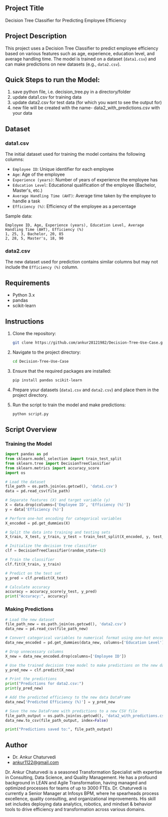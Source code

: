 ## Project Title

Decision Tree Classifier for Predicting Employee Efficiency

## Project Description

This project uses a Decision Tree Classifier to predict employee efficiency based on various features such as age, experience, education level, and average handling time. The model is trained on a dataset (`data1.csv`) and can make predictions on new datasets (e.g., `data2.csv`).


## Quick Steps to run the Model:
1. save python file, i.e. decision_tree.py in a directory/folder
2. update data1.csv for training data
3. update data2.csv for test data (for which you want to see the output for)
4. new file will be created with the name- data2_with_predictions.csv with your data


## Dataset

### data1.csv

The initial dataset used for training the model contains the following columns:
- `Employee ID`: Unique identifier for each employee
- `Age`: Age of the employee
- `Experience (years)`: Number of years of experience the employee has
- `Education Level`: Educational qualification of the employee (Bachelor, Master's, etc.)
- `Average Handling Time (AHT)`: Average time taken by the employee to handle a task
- `Efficiency (%)`: Efficiency of the employee as a percentage

Sample data:
```
Employee ID, Age, Experience (years), Education Level, Average Handling Time (AHT), Efficiency (%)
1, 25, 3, Bachelor, 20, 85
2, 28, 5, Master's, 18, 90
```

### data2.csv

The new dataset used for prediction contains similar columns but may not include the `Efficiency (%)` column.

## Requirements

- Python 3.x
- pandas
- scikit-learn

## Instructions

1. Clone the repository:
   ```bash
   git clone https://github.com/ankur28121982/Decision-Tree-Use-Case.git
   ```
2. Navigate to the project directory:
   ```bash
   cd Decision-Tree-Use-Case
   ```
3. Ensure that the required packages are installed:
   ```bash
   pip install pandas scikit-learn
   ```
4. Prepare your datasets (`data1.csv` and `data2.csv`) and place them in the project directory.

5. Run the script to train the model and make predictions:
   ```bash
   python script.py
   ```

## Script Overview

### Training the Model

```python
import pandas as pd
from sklearn.model_selection import train_test_split
from sklearn.tree import DecisionTreeClassifier
from sklearn.metrics import accuracy_score
import os

# Load the dataset
file_path = os.path.join(os.getcwd(), 'data1.csv')
data = pd.read_csv(file_path)

# Separate features (X) and target variable (y)
X = data.drop(columns=['Employee ID', 'Efficiency (%)'])
y = data['Efficiency (%)']

# Perform one-hot encoding for categorical variables
X_encoded = pd.get_dummies(X)

# Split the data into training and testing sets
X_train, X_test, y_train, y_test = train_test_split(X_encoded, y, test_size=0.2, random_state=42)

# Initialize the decision tree classifier
clf = DecisionTreeClassifier(random_state=42)

# Train the classifier
clf.fit(X_train, y_train)

# Predict on the test set
y_pred = clf.predict(X_test)

# Calculate accuracy
accuracy = accuracy_score(y_test, y_pred)
print("Accuracy:", accuracy)
```

### Making Predictions

```python
# Load the new dataset
file_path_new = os.path.join(os.getcwd(), 'data2.csv')
data_new = pd.read_csv(file_path_new)

# Convert categorical variables to numerical format using one-hot encoding
data_new_encoded = pd.get_dummies(data_new, columns=['Education Level'])

# Drop unnecessary columns
X_new = data_new_encoded.drop(columns=['Employee ID'])

# Use the trained decision tree model to make predictions on the new data
y_pred_new = clf.predict(X_new)

# Print the predictions
print("Predictions for data2.csv:")
print(y_pred_new)

# Add the predicted efficiency to the new data DataFrame
data_new['Predicted Efficiency (%)'] = y_pred_new

# Save the new DataFrame with predictions to a new CSV file
file_path_output = os.path.join(os.getcwd(), 'data2_with_predictions.csv')
data_new.to_csv(file_path_output, index=False)

print("Predictions saved to:", file_path_output)
```

## Author

- Dr. Ankur Chaturvedi
- ankur1122@gmail.com

Dr. Ankur Chaturvedi is a seasoned Transformation Specialist with expertise in Consulting, Data Science, and Quality Management. He has a profound background in LEAN and Agile Transformation, having managed and optimized processes for teams of up to 3000 FTEs. Dr. Chaturvedi is currently a Senior Manager at Infosys BPM, where he spearheads process excellence, quality consulting, and organizational improvements. His skill set includes deploying data analytics, robotics, and mindset & behavior tools to drive efficiency and transformation across various domains.

